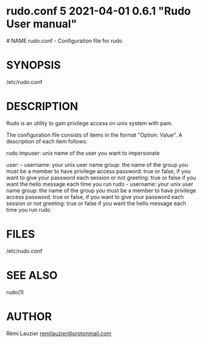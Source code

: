 # rudo.conf 5 2021-04-01 0.6.1 "Rudo User manual"

# NAME
rudo.conf - Configuration file for rudo

# SYNOPSIS
/etc/rudo.conf

# DESCRIPTION
Rudo is an utility to gain privilege access on unix system with pam.

The configuration file consists of items in the format "Option: Value". A description of each item follows:

rudo
  impuser: unix name of the user you want to impersonate

user:
  \- username: your unix user name
    group: the name of the group you must be a member to have privilege access
    password: true or false, if you want to give your password each session or not
    greeting: true or false if you want the hello message each time you run rudo
  \- username: your unix user name
    group: the name of the group you must be a member to have privilege access
    password: true or false, if you want to give your password each session or not
    greeting: true or false if you want the hello message each time you run rudo

# FILES
/etc/rudo.conf

# SEE ALSO
rudo(1)

# AUTHOR
Rémi Lauzier <remilauzier@protonmail.com>
